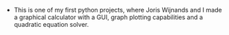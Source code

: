 - This is one of my first python projects, where Joris Wijnands and I made a graphical calculator with a GUI, graph plotting capabilities and a quadratic equation solver.
